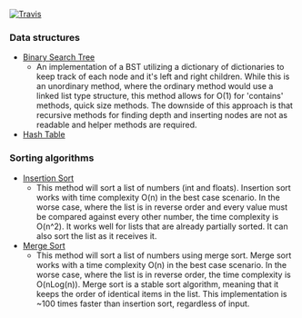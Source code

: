 [![Travis](https://travis-ci.org/bm5w/second_dataS.svg?branch=master)](https://travis-ci.org/bm5w/second_dataS.svg?branch=master)




### Data structures 

- [Binary Search Tree](https://github.com/bm5w/second_dataS/blob/master/bst.py)
  - An implementation of a BST utilizing a dictionary of dictionaries to keep track of each node and it's left and right children. While this is an unordinary method, where the ordinary method would use a linked list type structure, this method allows for O(1) for 'contains' methods, quick size methods. The downside of this approach is that recursive methods for finding depth and inserting nodes are not as readable and helper methods are required.
- [Hash Table](https://github.com/bm5w/second_dataS/blob/master/hash.py)

### Sorting algorithms

- [Insertion Sort](https://github.com/bm5w/second_dataS/blob/master/insertion.py)
  - This method will sort a list of numbers (int and floats). Insertion sort works with time complexity O(n) in the best case scenario. In the worse case, where the list is in reverse order and every value must be compared against every other number, the time complexity is O(n^2). It works well for lists that are already partially sorted. It can also sort the list as it receives it.
- [Merge Sort](https://github.com/bm5w/second_dataS/blob/master/merge.py) 
  - This method will sort a list of numbers using merge sort. Merge sort works with a time complexity O(n) in the best case scenario. In the worse case, where the list is in reverse order, the time complexity is O(nLog(n)). Merge sort is a stable sort algorithm, meaning that it keeps the order of identical items in the list. This implementation is ~100 times faster than insertion sort, regardless of input.
